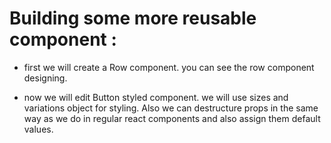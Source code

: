 # Building some more reusable component :

- first we will create a Row component. you can see the row component designing.

- now we will edit Button styled component. we will use sizes and variations object for styling. Also we can destructure props in the same way as we do in regular react components and also assign them default values. 